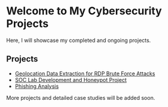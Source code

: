 # Welcome to My Cybersecurity Projects

Here, I will showcase my completed and ongoing projects.

## Projects
- [Geolocation Data Extraction for RDP Brute Force Attacks](Geolocation.md)
- [SOC Lab Development and Honeypot Project](soc-lab.md)
- [Phishing Analysis](Phishing-Analysis.md)

More projects and detailed case studies will be added soon.
